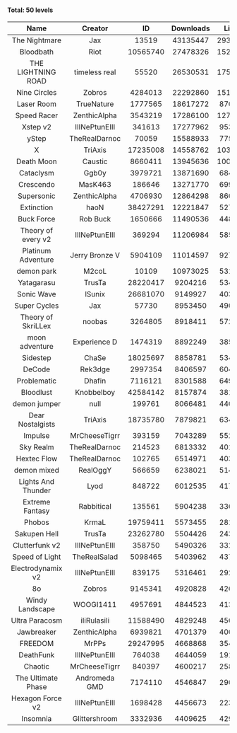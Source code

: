 #### Total: 50 levels

| Name | Creator | ID | Downloads | Likes |
|:---:|:---:|:---:|:---:|:---:|
| The Nightmare | Jax | 13519 | 43135447 | 2934012
| Bloodbath | Riot | 10565740 | 27478326 | 1525015
| THE LIGHTNING ROAD | timeless real | 55520 | 26530531 | 1752066
| Nine Circles | Zobros | 4284013 | 22292860 | 1510174
| Laser Room | TrueNature | 1777565 | 18617272 | 870160
| Speed Racer | ZenthicAlpha | 3543219 | 17286100 | 1272019
| Xstep v2 | IIINePtunEIII | 341613 | 17277962 | 953098
| yStep | TheRealDarnoc | 70059 | 15588933 | 775075
| X | TriAxis | 17235008 | 14558762 | 1033445
| Death Moon  | Caustic | 8660411 | 13945636 | 1004702
| Cataclysm | Ggb0y | 3979721 | 13871690 | 684563
| Crescendo | MasK463 | 186646 | 13271770 | 699666
| Supersonic | ZenthicAlpha | 4706930 | 12864298 | 860306
| Extinction | haoN | 38427291 | 12221847 | 527711
| Buck Force | Rob Buck | 1650666 | 11490536 | 448130
| Theory of every v2 | IIINePtunEIII | 369294 | 11206984 | 585866
| Platinum Adventure | Jerry Bronze V | 5904109 | 11014597 | 927761
| demon park | M2coL | 10109 | 10973025 | 531888
| Yatagarasu  | TrusTa | 28220417 | 9204216 | 534662
| Sonic Wave | lSunix | 26681070 | 9149927 | 403836
| Super Cycles | Jax | 57730 | 8953450 | 490797
| Theory of SkriLLex | noobas | 3264805 | 8918411 | 572848
| moon adventure | Experience D | 1474319 | 8892249 | 385486
| Sidestep | ChaSe | 18025697 | 8858781 | 534708
| DeCode | Rek3dge | 2997354 | 8406597 | 604288
| Problematic | Dhafin | 7116121 | 8301588 | 649891
| Bloodlust | Knobbelboy | 42584142 | 8157874 | 381973
| demon jumper | null | 199761 | 8066481 | 440355
| Dear Nostalgists | TriAxis | 18735780 | 7879821 | 634418
| Impulse | MrCheeseTigrr | 393159 | 7043289 | 552483
| Sky Realm | TheRealDarnoc | 214523 | 6813332 | 401265
| Hextec Flow | TheRealDarnoc | 102765 | 6514971 | 403978
| demon mixed | RealOggY | 566659 | 6238021 | 514719
| Lights And Thunder | Lyod | 848722 | 6012535 | 417020
| Extreme Fantasy | Rabbitical | 135561 | 5904238 | 336357
| Phobos | KrmaL | 19759411 | 5573455 | 281845
| Sakupen Hell | TrusTa | 23262780 | 5504426 | 243384
| Clutterfunk v2 | IIINePtunEIII | 358750 | 5490326 | 332442
| Speed of Light | TheRealSalad | 5098465 | 5403962 | 437480
| Electrodynamix v2 | IIINePtunEIII | 839175 | 5316461 | 292837
| 8o | Zobros | 9145341 | 4920828 | 426630
| Windy Landscape | WOOGI1411 | 4957691 | 4844523 | 413994
| Ultra Paracosm | iIiRulasiIi | 11588490 | 4829248 | 456277
| Jawbreaker | ZenthicAlpha | 6939821 | 4701379 | 400611
| FREEDOM | MrPPs | 29247995 | 4668868 | 354050
| DeathFunk | IIINePtunEIII | 764038 | 4644059 | 191086
| Chaotic | MrCheeseTigrr | 840397 | 4600217 | 258687
| The Ultimate Phase | Andromeda GMD | 7174110 | 4546847 | 290124
| Hexagon Force v2 | IIINePtunEIII | 1698428 | 4456673 | 223847
| Insomnia | Glittershroom | 3332936 | 4409625 | 429026

